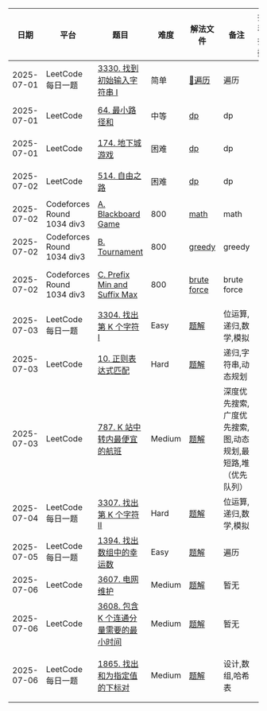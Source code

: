 | 日期         | 平台                         | 题目                                                                                                                                                | 难度     | 解法文件                                             | 备注                               | 推荐指数       |
|------------|----------------------------|---------------------------------------------------------------------------------------------------------------------------------------------------|--------|--------------------------------------------------|----------------------------------|------------|
| 2025-07-01 | LeetCode每日一题               | [3330. 找到初始输入字符串 I](https://leetcode.cn/problems/find-the-original-typed-string-i/description/?envType=daily-question&envId=2025-07-01)           | 简单     | [🔗遍历](../../Leetcode/src/lc3330.java)           | ️遍历                              | 🌟🌟       |
| 2025-07-01 | LeetCode                   | [64. 最小路径和](https://leetcode.cn/problems/minimum-path-sum/description/)                                                                           | 中等     | [dp](../../Leetcode/src/lc64.java)               | dp                               | 🌟🌟🌟     |
| 2025-07-01 | LeetCode                   | [174. 地下城游戏](https://leetcode.cn/problems/dungeon-game/description/)                                                                              | 困难     | [dp](../../Leetcode/src/lc174.java)              | dp                               | 🌟🌟🌟     |
| 2025-07-02 | LeetCode                   | [514. 自由之路](https://leetcode.cn/problems/freedom-trail/description/)                                                                              | 困难     | [dp](../../Leetcode/src/lc514.java)              | dp                               | 🌟🌟🌟     |
| 2025-07-02 | Codeforces Round 1034 div3 | [A. Blackboard Game](https://codeforces.com/contest/2123/problem/A)                                                                               | 800    | [math](../../Codeforces/src/cf1034A.java)        | math                             | 🌟🌟       |
| 2025-07-02 | Codeforces Round 1034 div3 | [B. Tournament](https://codeforces.com/contest/2123/problem/B)                                                                                    | 800    | [greedy](../../Codeforces/src/cf1034B.java)      | greedy                           | 🌟🌟       |
| 2025-07-02 | Codeforces Round 1034 div3 | [C. Prefix Min and Suffix Max](https://codeforces.com/contest/2123/problem/C)                                                                     | 800    | [brute force](../../Codeforces/src/cf1034C.java) | brute force                      | 🌟🌟🌟🌟   |
| 2025-07-03 | LeetCode每日一题               | [3304. 找出第 K 个字符 I](https://leetcode.cn/problems/find-the-k-th-character-in-string-game-i/description/)                                           | Easy   | [题解](../../Leetcode/src/lc3304.java)             | 位运算,递归,数学,模拟                     | 🌟🌟🌟     |
| 2025-07-03 | LeetCode                   | [10. 正则表达式匹配](https://leetcode.cn/problems/regular-expression-matching/description/)                                                              | Hard   | [题解](../../Leetcode/src/lc10.java)               | 递归,字符串,动态规划                      | 🌟🌟🌟     |
| 2025-07-03 | LeetCode                   | [787. K 站中转内最便宜的航班](https://leetcode.cn/problems/cheapest-flights-within-k-stops/description/)                                                    | Medium | [题解](../../Leetcode/src/lc787.java)              | 深度优先搜索,广度优先搜索,图,动态规划,最短路,堆（优先队列） | 🌟🌟       |
| 2025-07-04 | LeetCode每日一题               | [3307. 找出第 K 个字符 II](https://leetcode.cn/problems/find-the-k-th-character-in-string-game-ii/description/?envType=daily-question&envId=2025-07-04) | Hard   | [题解](../../Leetcode/src/lc3307.java)             | 位运算,递归,数学,模拟                     | 🌟🌟🌟     |
| 2025-07-05 | LeetCode每日一题               | [1394. 找出数组中的幸运数](https://leetcode.cn/problems/find-lucky-integer-in-an-array/description/?envType=daily-question&envId=2025-07-05)               | Easy   | [题解](../../Leetcode/src/lc1394.java)             | 遍历                               | 🌟🌟🌟     |
| 2025-07-06 | LeetCode                   | [3607. 电网维护](https://leetcode.cn/problems/power-grid-maintenance/description/)                                                                    | Medium | [题解](../../Leetcode/src/lc3607.java)             | 暂无                               | 🌟         |
| 2025-07-06 | LeetCode                   | [3608. 包含 K 个连通分量需要的最小时间](https://leetcode.cn/problems/minimum-time-for-k-connected-components/description/)                                      | Medium | [题解](../../Leetcode/src/lc3608.java)             | 暂无                               | 🌟         |
| 2025-07-06 | LeetCode每日一题               | [1865. 找出和为指定值的下标对](https://leetcode.cn/problems/finding-pairs-with-a-certain-sum/description/)                                                   | Medium | [题解](../../Leetcode/src/lc1865.java)             | 设计,数组,哈希表                        | 🌟🌟🌟🌟🌟 |


